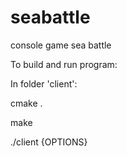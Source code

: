# seabattle
console game sea battle

To build and run program:

In folder 'client':

cmake .

make

./client {OPTIONS}
